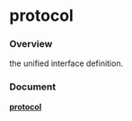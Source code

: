 # protocol

### Overview

the unified interface definition.

### Document

**[protocol](https://multi-chain-js-doc.seor.io/protocol/)**  

